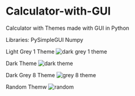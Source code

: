 # Calculator-with-GUI
Calculator with Themes made with GUI in Python

Libraries:
PySimpleGUI 
Numpy


Light Grey 1 Theme
![dark grey 1 theme](https://user-images.githubusercontent.com/100465483/176656145-25920990-4d6e-4b0b-9ff7-0ec92b80f965.png)

Dark Theme
![dark theme](https://user-images.githubusercontent.com/100465483/176656152-b6d8d377-80d3-49e8-a517-5229e7490ca2.png)

Dark Grey 8 Theme
![grey 8 theme](https://user-images.githubusercontent.com/100465483/176656169-ccbd5f8a-daf5-4de8-8003-19e4b612d221.png)

Random Themw
![random](https://user-images.githubusercontent.com/100465483/176656183-a1a006b5-6442-4cb7-8950-443a2569b1f1.png)


